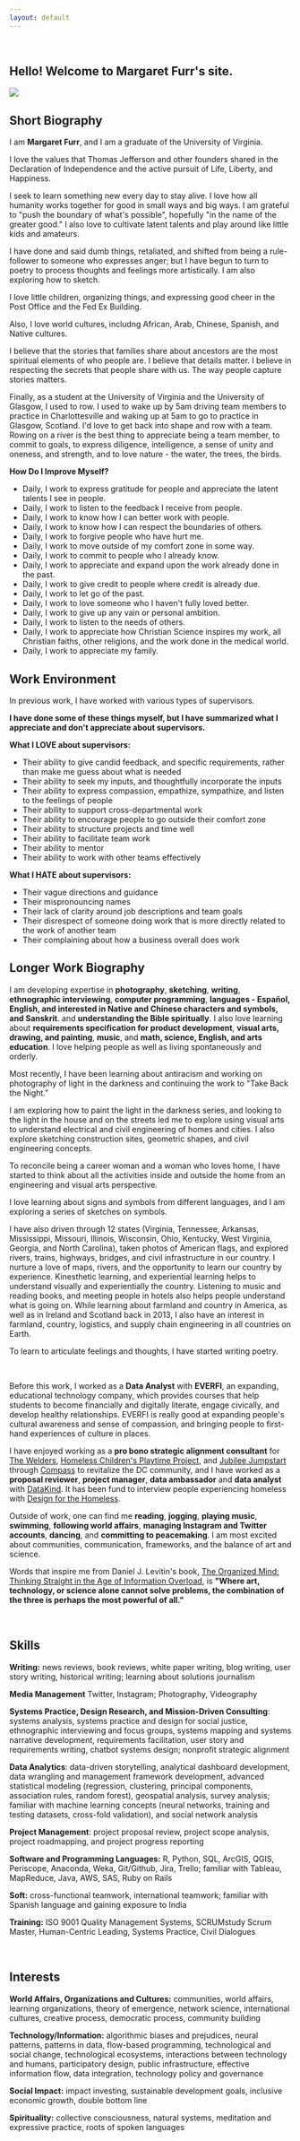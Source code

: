 ```yaml
---
layout: default
---
```


<br>

## Hello! Welcome to Margaret Furr's site.

<img class="profile-picture" src="me.jpg">

## Short Biography ##
I am **Margaret Furr**, and I am a graduate of the University of Virginia. 

I love the values that Thomas Jefferson and other founders shared in the Declaration of Independence and the active pursuit of Life, Liberty, and Happiness. 

I seek to learn something new every day to stay alive. I love how all humanity works together for good in small ways and big ways. I am grateful to "push the boundary of what's possible", hopefully "in the name of the greater good." I also love to cultivate latent talents and play around like little kids and amateurs.

I have done and said dumb things, retaliated, and shifted from being a rule-follower to someone who expresses anger; but I have begun to turn to poetry to process thoughts and feelings more artistically. I am also exploring how to sketch.

I love little children, organizing things, and expressing good cheer in the Post Office and the Fed Ex Building.

Also, I love world cultures, includng African, Arab, Chinese, Spanish, and Native cultures.

I believe that the stories that families share about ancestors are the most spiritual elements of who people are. I believe that details matter. I believe in respecting the secrets that people share with us. The way people capture stories matters.

Finally, as a student at the University of Virginia and the University of Glasgow, I used to row. I used to wake up by 5am driving team members to practice in Charlottesville and waking up at 5am to go to practice in Glasgow, Scotland. I'd love to get back into shape and row with a team. Rowing on a river is the best thing to appreciate being a team member, to commit to goals, to express diligence, intelligence, a sense of unity and oneness, and strength, and to love nature - the water, the trees, the birds.

**How Do I Improve Myself?**
* Daily, I work to express gratitude for people and appreciate the latent talents I see in people.
* Daily, I work to listen to the feedback I receive from people.
* Daily, I work to know how I can better work with people.
* Daily, I work to know how I can respect the boundaries of others.
* Daily, I work to forgive people who have hurt me.
* Daily, I work to move outside of my comfort zone in some way.
* Daily, I work to commit to people who I already know.
* Daily, I work to appreciate and expand upon the work already done in the past.
* Daily, I work to give credit to people where credit is already due.
* Daily, I work to let go of the past.
* Daily, I work to love someone who I haven't fully loved better.
* Daily, I work to give up any vain or personal ambition.
* Daily, I work to listen to the needs of others.
* Daily, I work to appreciate how Christian Science inspires my work, all Christian faiths, other religions, and the work done in the medical world.
* Daily, I work to appreciate my family.

## Work Environment ##
In previous work, I have worked with various types of supervisors.

**I have done some of these things myself, but I have summarized what I appreciate and don't appreciate about supervisors.**

**What I LOVE about supervisors:**
* Their ability to give candid feedback, and specific requirements, rather than make me guess about what is needed
* Their ability to seek my inputs, and thoughtfully incorporate the inputs
* Their ability to express compassion, empathize, sympathize, and listen to the feelings of people
* Their ability to support cross-departmental work
* Their ability to encourage people to go outside their comfort zone
* Their ability to structure projects and time well
* Their ability to facilitate team work
* Their ability to mentor
* Their ability to work with other teams effectively

**What I HATE about supervisors:**
* Their vague directions and guidance
* Their mispronouncing names
* Their lack of clarity around job descriptions and team goals
* Their disrespect of someone doing work that is more directly related to the work of another team
* Their complaining about how a business overall does work

## Longer Work Biography ##
I am developing expertise in **photography**, **sketching**, **writing**, **ethnographic interviewing**, **computer programming**, **languages - Español, English, and interested in Native and Chinese characters and symbols, and Sanskrit**. and **understanding the Bible spiritually**. I also love learning about **requirements specification for product development**, **visual arts, drawing, and painting**, **music**, and **math, science, English, and arts education**. I love helping people as well as living spontaneously and orderly.

Most recently, I have been learning about antiracism and working on photography of light in the darkness and continuing the work to "Take Back the Night."

I am exploring how to paint the light in the darkness series, and looking to the light in the house and on the streets led me to explore using visual arts to understand electrical and civil engineering of homes and cities. I also explore sketching construction sites, geometric shapes, and civil engineering concepts.

To reconcile being a career woman and a woman who loves home, I have started to think about all the activities inside and outside the home from an engineering and visual arts perspective.

I love learning about signs and symbols from different languages, and I am exploring a series of sketches on symbols.

I have also driven through 12 states (Virginia, Tennessee, Arkansas, Mississippi, Missouri, Illinois, Wisconsin, Ohio, Kentucky, West Virginia, Georgia, and North Carolina), taken photos of American flags, and explored rivers, trains, highways, bridges, and civil infrastructure in our country. I nurture a love of maps, rivers, and the opportunity to learn our country by experience. Kinesthetic learning, and experiential learning helps to understand visually and experientially the country. Listening to music and reading books, and meeting people in hotels also helps people understand what is going on. While learning about farmland and country in America, as well as in Ireland and Scotland back in 2013, I also have an interest in farmland, country, logistics, and supply chain engineering in all countries on Earth.

To learn to articulate feelings and thoughts, I have started writing poetry.


<br>


Before this work, I worked as a **Data Analyst** with **EVERFI**, an expanding, educational technology company, which provides courses that help students to become financially and digitally literate, engage civically, and develop healthy relationships. EVERFI is really good at expanding people's cultural awareness and sense of compassion, and bringing people to first-hand experiences of culture in places.

I have enjoyed working as a **pro bono strategic alignment consultant** for [The Welders](https://www.thewelders.org/), [Homeless Children's Playtime Project](https://www.playtimeproject.org), and [Jubilee Jumpstart](http://www.jubileejumpstart.org) through [Compass](http://compassprobono.org) to revitalize the DC community, and I have worked as a **proposal reviewer**, **project manager**, **data ambassador** and **data analyst** with [DataKind](http://www.datakind.org). It has been fund to interview people experiencing homeless with [Design for the Homeless](https://www.designforthehomeless.org/).

Outside of work, one can find me **reading**, **jogging**, **playing music**, **swimming**, **following world affairs**, **managing Instagram and Twitter accounts**, **dancing**, and **committing to peacemaking**. I am most excited about communities, communication, frameworks, and the balance of art and science.

Words that inspire me from Daniel J. Levitin's book, [The Organized Mind: Thinking Straight in the Age of Information Overload](https://www.amazon.com/Organized-Mind-Thinking-Straight-Information/dp/0147516315), is **"Where art, technology, or science alone cannot solve problems, the combination of the three is perhaps the most powerful of all."** 

<br>

## Skills

**Writing:** news reviews, book reviews, white paper writing, blog writing, user story writing, historical writing; learning about solutions journalism

**Media Management** Twitter, Instagram; Photography, Videography

**Systems Practice, Design Research, and Mission-Driven Consulting**: systems analysis, systems practice and design for social justice, ethnographic interviewing and focus groups, systems mapping and systems narrative development, requirements facilitation, user story and requirements writing, chatbot systems design; nonprofit strategic alignment 

**Data Analytics**: data-driven storytelling, analytical dashboard development, data wrangling and management framework development, advanced statistical modeling (regression, clustering, principal components, association rules, random forest), geospatial analysis, survey analysis; familiar with machine learning concepts (neural networks, training and testing datasets, cross-fold validation), and social network analysis

**Project Management**: project proposal review, project scope analysis, project roadmapping, and project progress reporting

**Software and Programming Languages:** R, Python, SQL, ArcGIS, QGIS, Periscope, Anaconda, Weka, Git/Github, Jira, Trello; familiar with Tableau, MapReduce, Java, AWS, SAS, Ruby on Rails

**Soft:** cross-functional teamwork, international teamwork; familiar with Spanish language and gaining exposure to India

**Training:** ISO 9001 Quality Management Systems, SCRUMstudy Scrum Master, Human-Centric Leading, Systems Practice, Civil Dialogues

<br>

## Interests

**World Affairs, Organizations and Cultures:** communities, world affairs, learning organizations, theory of emergence, network science, international cultures, creative process, democratic process, community building

**Technology/Information:** algorithmic biases and prejudices, neural patterns, patterns in data, flow-based programming, technological and social change, technological ecosystems, interactions between technology and humans, participatory design, public infrastructure, effective information flow, data integration, technology policy and governance

**Social Impact:** impact investing, sustainable development goals, inclusive economic growth, double bottom line

**Spirituality:** collective consciousness, natural systems, meditation and expressive practice, roots of spoken languages

<br>


